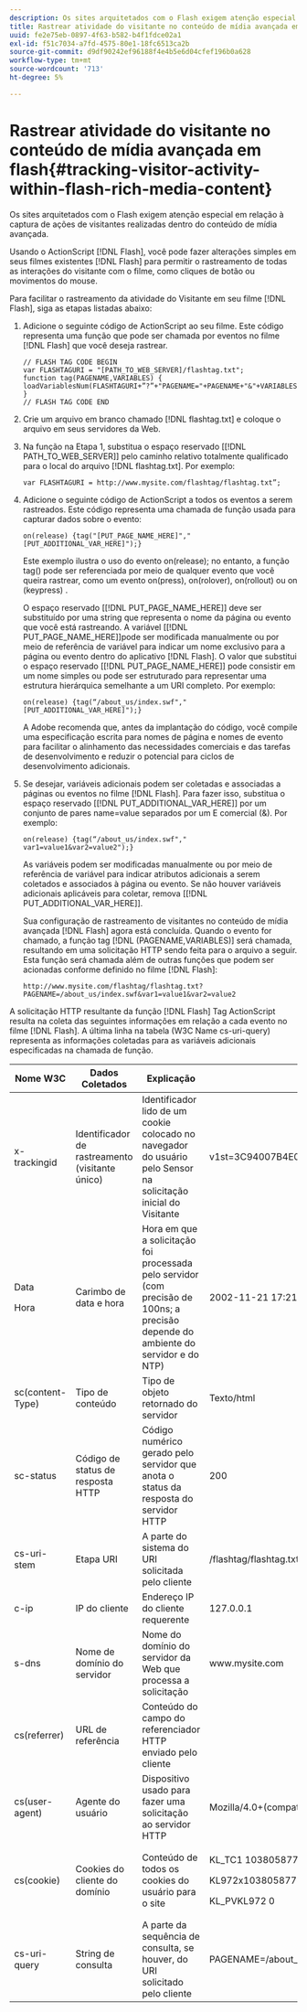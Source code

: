 ```yaml
---
description: Os sites arquitetados com o Flash exigem atenção especial em relação à captura de ações de visitantes realizadas dentro do conteúdo de mídia avançada.
title: Rastrear atividade do visitante no conteúdo de mídia avançada em flash
uuid: fe2e75eb-0897-4f63-b582-b4f1fdce02a1
exl-id: f51c7034-a7fd-4575-80e1-18fc6513ca2b
source-git-commit: d9df90242ef96188f4e4b5e6d04cfef196b0a628
workflow-type: tm+mt
source-wordcount: '713'
ht-degree: 5%

---
```


# Rastrear atividade do visitante no conteúdo de mídia avançada em flash{#tracking-visitor-activity-within-flash-rich-media-content}

Os sites arquitetados com o Flash exigem atenção especial em relação à captura de ações de visitantes realizadas dentro do conteúdo de mídia avançada.

Usando o ActionScript [!DNL Flash], você pode fazer alterações simples em seus filmes existentes [!DNL Flash] para permitir o rastreamento de todas as interações do visitante com o filme, como cliques de botão ou movimentos do mouse.

Para facilitar o rastreamento da atividade do Visitante em seu filme [!DNL Flash], siga as etapas listadas abaixo:

1. Adicione o seguinte código de ActionScript ao seu filme. Este código representa uma função que pode ser chamada por eventos no filme [!DNL Flash] que você deseja rastrear.

   ```
   // FLASH TAG CODE BEGIN 
   var FLASHTAGURI = "[PATH_TO_WEB_SERVER]/flashtag.txt"; 
   function tag(PAGENAME,VARIABLES) { 
   loadVariablesNum(FLASHTAGURI+”?”+"PAGENAME="+PAGENAME+"&"+VARIABLES,0); 
   } 
   // FLASH TAG CODE END
   ```

1. Crie um arquivo em branco chamado [!DNL flashtag.txt] e coloque o arquivo em seus servidores da Web.
1. Na função na Etapa 1, substitua o espaço reservado \[[!DNL PATH_TO_WEB_SERVER]\] pelo caminho relativo totalmente qualificado para o local do arquivo [!DNL flashtag.txt]. Por exemplo:

   ```
   var FLASHTAGURI = http://www.mysite.com/flashtag/flashtag.txt”;
   ```

1. Adicione o seguinte código de ActionScript a todos os eventos a serem rastreados. Este código representa uma chamada de função usada para capturar dados sobre o evento:

   ```
   on(release) {tag("[PUT_PAGE_NAME_HERE]","[PUT_ADDITIONAL_VAR_HERE]");}
   ```

   Este exemplo ilustra o uso do evento on(release); no entanto, a função tag() pode ser referenciada por meio de qualquer evento que você queira rastrear, como um evento on(press), on(rolover), on(rollout) ou on (keypress) .

   O espaço reservado \[[!DNL PUT_PAGE_NAME_HERE]\] deve ser substituído por uma string que representa o nome da página ou evento que você está rastreando. A variável \[[!DNL PUT_PAGE_NAME_HERE]\]pode ser modificada manualmente ou por meio de referência de variável para indicar um nome exclusivo para a página ou evento dentro do aplicativo [!DNL Flash]. O valor que substitui o espaço reservado \[[!DNL PUT_PAGE_NAME_HERE]\] pode consistir em um nome simples ou pode ser estruturado para representar uma estrutura hierárquica semelhante a um URI completo. Por exemplo:

   ```
   on(release) {tag(“/about_us/index.swf","[PUT_ADDITIONAL_VAR_HERE]");}
   ```

   A Adobe recomenda que, antes da implantação do código, você compile uma especificação escrita para nomes de página e nomes de evento para facilitar o alinhamento das necessidades comerciais e das tarefas de desenvolvimento e reduzir o potencial para ciclos de desenvolvimento adicionais.

1. Se desejar, variáveis adicionais podem ser coletadas e associadas a páginas ou eventos no filme [!DNL Flash]. Para fazer isso, substitua o espaço reservado \[[!DNL PUT_ADDITIONAL_VAR_HERE]\] por um conjunto de pares name=value separados por um E comercial (&amp;). Por exemplo:

   ```
   on(release) {tag(“/about_us/index.swf"," var1=value1&var2=value2");}
   ```

   As variáveis podem ser modificadas manualmente ou por meio de referência de variável para indicar atributos adicionais a serem coletados e associados à página ou evento. Se não houver variáveis adicionais aplicáveis para coletar, remova \[[!DNL PUT_ADDITIONAL_VAR_HERE]\].

   Sua configuração de rastreamento de visitantes no conteúdo de mídia avançada [!DNL Flash] agora está concluída. Quando o evento for chamado, a função tag [!DNL (PAGENAME,VARIABLES)] será chamada, resultando em uma solicitação HTTP sendo feita para o arquivo a seguir. Esta função será chamada além de outras funções que podem ser acionadas conforme definido no filme [!DNL Flash]:

   ```
   http://www.mysite.com/flashtag/flashtag.txt?PAGENAME=/about_us/index.swf&var1=value1&var2=value2
   ```

A solicitação HTTP resultante da função [!DNL Flash] Tag ActionScript resulta na coleta das seguintes informações em relação a cada evento no filme [!DNL Flash]. A última linha na tabela (W3C Name cs-uri-query) representa as informações coletadas para as variáveis adicionais especificadas na chamada de função.

<table id="table_A7ED9D38F36B4405947B2F48EA94D3C4"> 
 <thead> 
  <tr> 
   <th colname="col1" class="entry"> Nome W3C </th> 
   <th colname="col2" class="entry"> Dados Coletados </th> 
   <th colname="col3" class="entry"> Explicação </th> 
   <th colname="col4" class="entry"> Exemplo </th> 
  </tr> 
 </thead>
 <tbody> 
  <tr> 
   <td colname="col1"> x-trackingid </td> 
   <td colname="col2"> Identificador de rastreamento (visitante único) </td> 
   <td colname="col3"> Identificador lido de um cookie colocado no navegador do usuário pelo <span class="wintitle"> Sensor </span> na solicitação inicial do Visitante </td> 
   <td colname="col4"> v1st=3C94007B4E01F9C2 </td> 
  </tr> 
  <tr> 
   <td colname="col1"> <p>Data </p> <p>Hora </p> </td> 
   <td colname="col2"> Carimbo de data e hora </td> 
   <td colname="col3"> Hora em que a solicitação foi processada pelo servidor (com precisão de 100ns; a precisão depende do ambiente do servidor e do NTP) </td> 
   <td colname="col4"> 2002-11-21 17:21:45.123 </td> 
  </tr> 
  <tr> 
   <td colname="col1"> sc(content-Type) </td> 
   <td colname="col2"> Tipo de conteúdo </td> 
   <td colname="col3"> Tipo de objeto retornado do servidor </td> 
   <td colname="col4"> Texto/html </td> 
  </tr> 
  <tr> 
   <td colname="col1"> sc-status </td> 
   <td colname="col2"> Código de status de resposta HTTP </td> 
   <td colname="col3"> Código numérico gerado pelo servidor que anota o status da resposta do servidor HTTP </td> 
   <td colname="col4"> 200 </td> 
  </tr> 
  <tr> 
   <td colname="col1"> cs-uri-stem </td> 
   <td colname="col2"> Etapa URI </td> 
   <td colname="col3"> A parte do sistema do URI solicitada pelo cliente </td> 
   <td colname="col4"> /flashtag/flashtag.txt </td> 
  </tr> 
  <tr> 
   <td colname="col1"> c-ip </td> 
   <td colname="col2"> IP do cliente </td> 
   <td colname="col3"> Endereço IP do cliente requerente </td> 
   <td colname="col4"> 127.0.0.1 </td> 
  </tr> 
  <tr> 
   <td colname="col1"> s-dns </td> 
   <td colname="col2"> Nome de domínio do servidor </td> 
   <td colname="col3"> Nome do domínio do servidor da Web que processa a solicitação </td> 
   <td colname="col4"> www.mysite.com </td> 
  </tr> 
  <tr> 
   <td colname="col1"> cs(referrer) </td> 
   <td colname="col2"> URL de referência </td> 
   <td colname="col3"> Conteúdo do campo do referenciador HTTP enviado pelo cliente </td> 
   <td colname="col4"></td> 
  </tr> 
  <tr> 
   <td colname="col1"> cs(user-agent) </td> 
   <td colname="col2"> Agente do usuário </td> 
   <td colname="col3"> Dispositivo usado para fazer uma solicitação ao servidor HTTP </td> 
   <td colname="col4"> Mozilla/4.0+(compatível;+MSIE+6.0; +Windows+NT+5.1) </td> 
  </tr> 
  <tr> 
   <td colname="col1"> cs(cookie) </td> 
   <td colname="col2"> Cookies do cliente do domínio </td> 
   <td colname="col3"> Conteúdo de todos os cookies do usuário para o site </td> 
   <td colname="col4"> <p>KL_TC1 1038058778312 </p> <p>KL972x1038058778312282052 </p> <p>KL_PVKL972 0 </p> </td> 
  </tr> 
  <tr> 
   <td colname="col1"> cs-uri-query </td> 
   <td colname="col2"> String de consulta </td> 
   <td colname="col3"> A parte da sequência de consulta, se houver, do URI solicitado pelo cliente </td> 
   <td colname="col4"> PAGENAME=/about_us/index.swf&amp;var1=value1&amp;var2=value2 </td> 
  </tr> 
 </tbody> 
</table>
